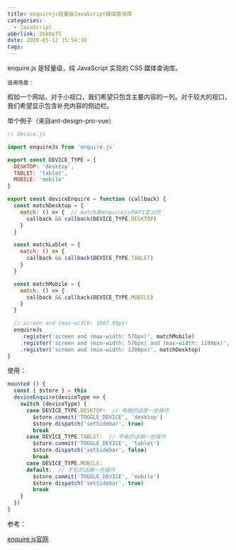 ```yaml
---
title: enquirejs轻量级JavaScript媒体查询库
categories:
  - JavaScript
abbrlink: 26b8ef5
date: 2020-05-12 15:54:18
tags:
---
```


enquire.js 是轻量级，纯 JavaScript 实现的 CSS 媒体查询库。

<code>适用场景：</code>

假如一个网站，对于小视口，我们希望只包含主要内容的一列。对于较大的视口，我们希望显示包含补充内容的侧边栏。

<!-- more -->

举个例子（来自ant-design-pro-vue）

```js
// device.js

import enquireJs from 'enquire.js'

export const DEVICE_TYPE = {
  DESKTOP: 'desktop',
  TABLET: 'tablet',
  MOBILE: 'mobile'
}

export const deviceEnquire = function (callback) {
  const matchDesktop = {
    match: () => {  // match是enquirejs的API定义的
      callback && callback(DEVICE_TYPE.DESKTOP)
    }
  }

  const matchLablet = {
    match: () => {
      callback && callback(DEVICE_TYPE.TABLET)
    }
  }

  const matchMobile = {
    match: () => {
      callback && callback(DEVICE_TYPE.MOBILE)
    }
  }

  // screen and (max-width: 1087.99px)
  enquireJs
    .register('screen and (max-width: 576px)', matchMobile)
    .register('screen and (min-width: 576px) and (max-width: 1199px)', matchLablet)
    .register('screen and (min-width: 1200px)', matchDesktop)
}

```
使用：
```js
mounted () {
  const { $store } = this
  deviceEnquire(deviceType => {
    switch (deviceType) {
      case DEVICE_TYPE.DESKTOP:  // 电脑的话做一些操作
        $store.commit('TOGGLE_DEVICE', 'desktop')
        $store.dispatch('setSidebar', true)
        break
      case DEVICE_TYPE.TABLET:  // 平板的话做一些操作
        $store.commit('TOGGLE_DEVICE', 'tablet')
        $store.dispatch('setSidebar', false)
        break
      case DEVICE_TYPE.MOBILE:
      default:  // 手机的话做一些操作
        $store.commit('TOGGLE_DEVICE', 'mobile')
        $store.dispatch('setSidebar', true)
        break
    }
  })
}
```
参考：

[enquire.js官网](https://wicky.nillia.ms/enquire.js/)
